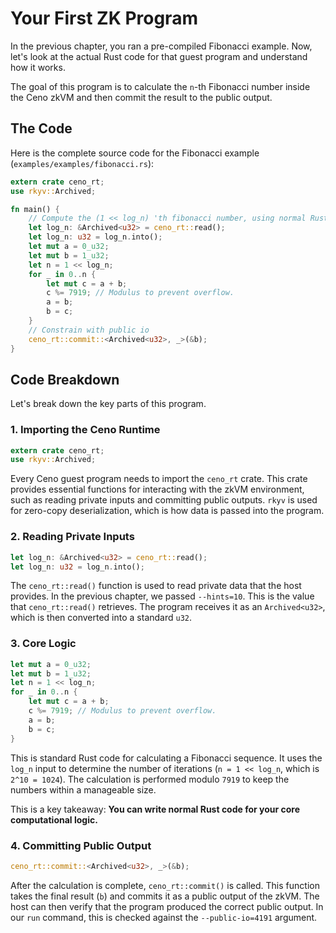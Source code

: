 # Your First ZK Program

In the previous chapter, you ran a pre-compiled Fibonacci example. Now, let's look at the actual Rust code for that guest program and understand how it works.

The goal of this program is to calculate the `n`-th Fibonacci number inside the Ceno zkVM and then commit the result to the public output.

## The Code

Here is the complete source code for the Fibonacci example (`examples/examples/fibonacci.rs`):

```rust
extern crate ceno_rt;
use rkyv::Archived;

fn main() {
    // Compute the (1 << log_n) 'th fibonacci number, using normal Rust code.
    let log_n: &Archived<u32> = ceno_rt::read();
    let log_n: u32 = log_n.into();
    let mut a = 0_u32;
    let mut b = 1_u32;
    let n = 1 << log_n;
    for _ in 0..n {
        let mut c = a + b;
        c %= 7919; // Modulus to prevent overflow.
        a = b;
        b = c;
    }
    // Constrain with public io
    ceno_rt::commit::<Archived<u32>, _>(&b);
}
```

## Code Breakdown

Let's break down the key parts of this program.

### 1. Importing the Ceno Runtime

```rust
extern crate ceno_rt;
use rkyv::Archived;
```

Every Ceno guest program needs to import the `ceno_rt` crate. This crate provides essential functions for interacting with the zkVM environment, such as reading private inputs and committing public outputs. `rkyv` is used for zero-copy deserialization, which is how data is passed into the program.

### 2. Reading Private Inputs

```rust
let log_n: &Archived<u32> = ceno_rt::read();
let log_n: u32 = log_n.into();
```

The `ceno_rt::read()` function is used to read private data that the host provides. In the previous chapter, we passed `--hints=10`. This is the value that `ceno_rt::read()` retrieves. The program receives it as an `Archived<u32>`, which is then converted into a standard `u32`.

### 3. Core Logic

```rust
let mut a = 0_u32;
let mut b = 1_u32;
let n = 1 << log_n;
for _ in 0..n {
    let mut c = a + b;
    c %= 7919; // Modulus to prevent overflow.
    a = b;
    b = c;
}
```

This is standard Rust code for calculating a Fibonacci sequence. It uses the `log_n` input to determine the number of iterations (`n = 1 << log_n`, which is `2^10 = 1024`). The calculation is performed modulo `7919` to keep the numbers within a manageable size.

This is a key takeaway: **You can write normal Rust code for your core computational logic.**

### 4. Committing Public Output

```rust
ceno_rt::commit::<Archived<u32>, _>(&b);
```

After the calculation is complete, `ceno_rt::commit()` is called. This function takes the final result (`b`) and commits it as a public output of the zkVM. The host can then verify that the program produced the correct public output. In our `run` command, this is checked against the `--public-io=4191` argument.
